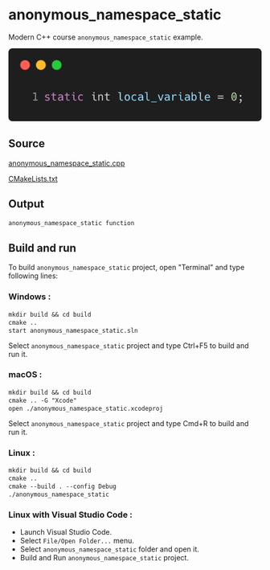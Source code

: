 # anonymous_namespace_static

Modern C++ course `anonymous_namespace_static` example.

![anonymous_namespace_static](../../../../docs/pictures/language_basics/anonymous_namespace_static.png)

## Source

[anonymous_namespace_static.cpp](anonymous_namespace_static.cpp)

[CMakeLists.txt](CMakeLists.txt)

## Output

```
anonymous_namespace_static function
```

## Build and run

To build `anonymous_namespace_static` project, open "Terminal" and type following lines:

### Windows :

``` shell
mkdir build && cd build
cmake .. 
start anonymous_namespace_static.sln
```

Select `anonymous_namespace_static` project and type Ctrl+F5 to build and run it.

### macOS :

``` shell
mkdir build && cd build
cmake .. -G "Xcode"
open ./anonymous_namespace_static.xcodeproj
```

Select `anonymous_namespace_static` project and type Cmd+R to build and run it.

### Linux :

``` shell
mkdir build && cd build
cmake .. 
cmake --build . --config Debug
./anonymous_namespace_static
```

### Linux with Visual Studio Code :

* Launch Visual Studio Code.
* Select `File/Open Folder...` menu.
* Select `anonymous_namespace_static` folder and open it.
* Build and Run `anonymous_namespace_static` project.

